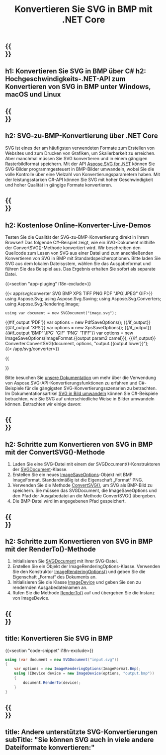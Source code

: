 ﻿---
translation: true
template: /templates/_template-conversion-child.md
title: Konvertieren Sie SVG in BMP mit .NET Core
description: Laden und konvertieren Sie SVG in BMP mit der .NET Core-API unter Windows, macOS und Linux
url: /net/conversion/svg-to-bmp/
family: svg
platformtag: net
feature: conversion
informat: SVG
outformat: BMP
otherformats: GIF BMP JPEG PNG TIFF PDF XPS
---

{{<section banner>}}
---
h1: Konvertieren Sie SVG in BMP über C#
h2: Hochgeschwindigkeits-.NET-API zum Konvertieren von SVG in BMP unter Windows, macOS und Linux
---

{{<section overview>}}
---
h2: SVG-zu-BMP-Konvertierung über .NET Core
---

SVG ist eines der am häufigsten verwendeten Formate zum Erstellen von Websites und zum Drucken von Grafiken, um Skalierbarkeit zu erreichen. Aber manchmal müssen Sie SVG konvertieren und in einem gängigen Rasterbildformat speichern. Mit der API [Aspose.SVG for .NET](https://products.aspose.com/svg/net/) können Sie SVG-Bilder programmgesteuert in BMP-Bilder umwandeln, wobei Sie die volle Kontrolle über eine Vielzahl von Konvertierungsparametern haben. Mit der leistungsstarken C#-API können Sie SVG mit hoher Geschwindigkeit und hoher Qualität in gängige Formate konvertieren.


{{<section demos>}}
---
h2: Kostenlose Online-Konverter-Live-Demos
---

Testen Sie die Qualität der SVG-zu-BMP-Konvertierung direkt in Ihrem Browser! Das folgende C#-Beispiel zeigt, wie ein SVG-Dokument mithilfe der ConvertSVG()-Methode konvertiert wird. Wir beschreiben den Quellcode zum Lesen von SVG aus einer Datei und zum anschließenden Konvertieren von SVG in BMP mit Standardspeicheroptionen. Bitte laden Sie SVG aus dem lokalen Dateisystem, wählen Sie das Ausgabeformat und führen Sie das Beispiel aus. Das Ergebnis erhalten Sie sofort als separate Datei.

{{<section "app-pluging" i18n-exclude>}}

{{< app/svg/converter SVG BMP XPS TIFF PNG PDF "JPG|JPEG" GIF>}}
using Aspose.Svg;
using Aspose.Svg.Saving;
using Aspose.Svg.Converters;
using Aspose.Svg.Rendering.Image;

    using var document = new SVGDocument("image.svg");
{{#if_output 'PDF'}}
    var options = new PdfSaveOptions();
{{/if_output}}
{{#if_output 'XPS'}}
    var options = new XpsSaveOptions();
{{/if_output}}
{{#if_output 'BMP' 'JPG' 'GIF' 'PNG' 'TIFF'}}
    var options = new ImageSaveOptions(ImageFormat.{{output param2 camel}});
{{/if_output}}
    Converter.ConvertSVG(document, options, "output.{{output lower}}");   
{{< /app/svg/converter>}} 

{{<section documentation>}}

Bitte besuchen Sie <a href="https://docs.aspose.com/svg/net/how-to-work-with-aspose-svg-api/converting/" target="_blank">unsere Dokumentation</a> um mehr über die Verwendung von Aspose.SVG-API-Konvertierungsfunktionen zu erfahren und C#-Beispiele für die gängigsten SVG-Konvertierungsszenarien zu betrachten. Im Dokumentationsartikel <a href="https://docs.aspose.com/svg/net/how-to-work-with-aspose-svg-api/convert-svg-to-image/" target="_blank ">SVG in Bild umwandeln</a> können Sie C#-Beispiele betrachten, wie Sie SVG auf unterschiedliche Weise in Bilder umwandeln können. Betrachten wir einige davon:

{{<section steps1>}}
---
h2: Schritte zum Konvertieren von SVG in BMP mit der ConvertSVG()-Methode
---
1. Laden Sie eine SVG-Datei mit einem der SVGDocument()-Konstruktoren der [SVGDocument](https://reference.aspose.com/svg/net/aspose.svg/svgdocument/)-Klasse.
1. Erstellen Sie ein neues [ImageSaveOptions](https://reference.aspose.com/svg/net/aspose.svg.saving/imagesaveoptions/)-Objekt mit BMP ImageFormat. Standardmäßig ist die Eigenschaft „Format“ PNG.
1. Verwenden Sie die Methode [ConvertSVG()](https://reference.aspose.com/svg/net/aspose.svg.converters/converter/convertsvg/), um SVG als BMP-Bild zu speichern. Sie müssen das SVGDocument, die ImageSaveOptions und den Pfad der Ausgabedatei an die Methode ConvertSVG() übergeben.
1. Die BMP-Datei wird im angegebenen Pfad gespeichert.

{{<section steps2>}}
---
h2: Schritte zum Konvertieren von SVG in BMP mit der RenderTo()-Methode
---
1. Initialisieren Sie [SVGDocument](https://reference.aspose.com/svg/net/aspose.svg/svgdocument/) mit Ihrer SVG-Datei.
1. Erstellen Sie ein Objekt der ImageRenderingOptions-Klasse. Verwenden Sie den Konstruktor [ImageRenderingOptions()](https://reference.aspose.com/svg/net/aspose.svg.rendering.image/imagerenderingoptions/imagerenderingoptions/) und geben Sie die Eigenschaft „Format“ des Dokuments an.
1. Initialisieren Sie die Klasse [ImageDevice](https://reference.aspose.com/svg/net/aspose.svg.rendering.image/imagedevice/) und geben Sie den zu rendernden Ausgabedateinamen an.
1. Rufen Sie die Methode [RenderTo()](https://reference.aspose.com/svg/net/aspose.svg/svgdocument/renderto/) auf und übergeben Sie die Instanz von ImageDevice.

{{<section code-text>}}
---
title: Konvertieren Sie SVG in BMP
---

{{<section "code-snippet" i18n-exclude>}}

```cs
using (var document = new SVGDocument("input.svg"))
{
	var options = new ImageRenderingOptions(ImageFormat.Bmp);
	using (IDevice device = new ImageDevice(options, "output.bmp"))
	{
		document.RenderTo(device);                    
	}
}
```

{{<section other-conversions>}}
---
title: Andere unterstützte SVG-Konvertierungen
subTitle: "Sie können SVG auch in viele andere Dateiformate konvertieren:"
---